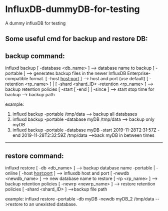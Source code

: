 # InfluxDB-dummyDB-for-testing
A dummy influxDB for testing

Some useful cmd for backup and restore DB:
---------------
backup command:
---------------
influxd backup
    [ -database <db_name> ]  --> database name to backup
    [ -portable ]            --> generates backup files in the newer InfluxDB Enterprise-compatible format.
    [ -host <host:port> ]    --> host and port (use default)
    [ -retention <rp_name> ] | [ -shard <shard_ID> -retention <rp_name> ]  --> backup retention policies
    [ -start <timestamp> [ -end <timestamp> ] | -since <timestamp> ]   --> start stop time for backup
    <path-to-backup>   --> backup path

example: 
1. influxd backup -portable /tmp/data  --> backup all databases
2. influxd backup -portable -database myDB /tmp/data  --> backup only myDB
3. influxd backup -portable -database myDB -start 2019-11-28T2:31:57Z -end 2019-11-28T2:32:59Z  /tmp/data -->back myDB in between times

---------------
restore command:
---------------
influxd restore 
    [ -db <db_name> ]       --> backup database name
    -portable | -online
    [ -host <host:port> ]    --> influxdb host and port
    [ -newdb <newdb_name> ]  --> new database name to restore
    [ -rp <rp_name> ]        --> backup retention policies
    [ -newrp <newrp_name> ]  --> restore retention policies
    [ -shard <shard_ID> ]
    <path-to-backup-files>   -->backup file path


example:
influxd restore -portable -db myDB -newdb myDB_2 /tmp/data  -->restore to an unexisted database.

